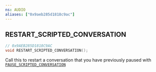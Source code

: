 ```yaml
---
ns: AUDIO
aliases: ["0x9aeb285d1818c9ac"]
---
```

## RESTART_SCRIPTED_CONVERSATION

```c
// 0x9AEB285D1818C9AC
void RESTART_SCRIPTED_CONVERSATION();
```

Call this to restart a conversation that you have previously paused with [`PAUSE_SCRIPTED_CONVERSATION`](#_0x8530AD776CD72B12)

